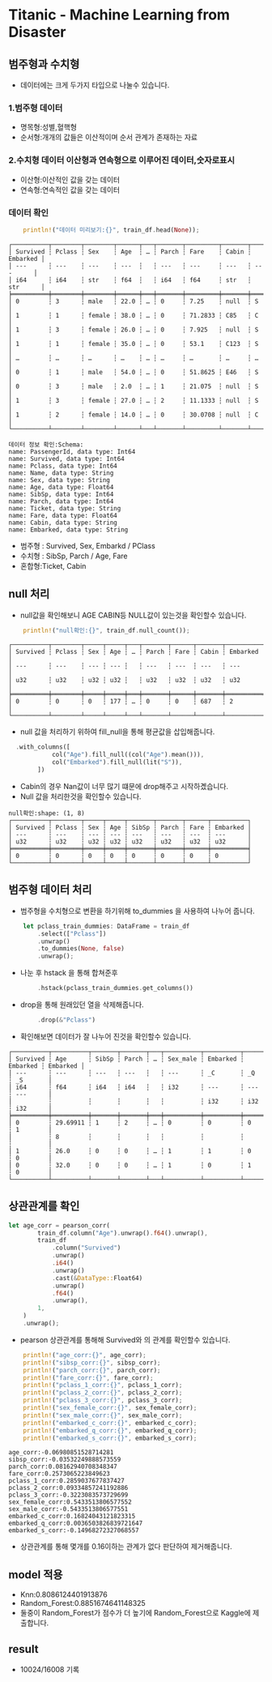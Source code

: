 # Titanic - Machine Learning from Disaster

## 범주형과 수치형

- 데이터에는 크게 두가지 타입으로 나눌수 있습니다.

### 1.범주형 데이터

- 명목형:성별,혈핵형
- 순서형:개개의 값들은 이산적이며 순서 관계가 존재하는 자료

### 2.수치형 데이터 이산형과 연속형으로 이루어진 데이터,숫자로표시

- 이산형:이산적인 값을 갖는 데이터
- 연속형:연속적인 값을 갖는 데이터

### 데이터 확인
```rs
    println!("데이터 미리보기:{}", train_df.head(None));
```

```
┌──────────┬────────┬────────┬──────┬───┬───────┬─────────┬───────┬──────────┐
│ Survived ┆ Pclass ┆ Sex    ┆ Age  ┆ … ┆ Parch ┆ Fare    ┆ Cabin ┆ Embarked │
│ ---      ┆ ---    ┆ ---    ┆ ---  ┆   ┆ ---   ┆ ---     ┆ ---   ┆ ---      │
│ i64      ┆ i64    ┆ str    ┆ f64  ┆   ┆ i64   ┆ f64     ┆ str   ┆ str      │
╞══════════╪════════╪════════╪══════╪═══╪═══════╪═════════╪═══════╪══════════╡
│ 0        ┆ 3      ┆ male   ┆ 22.0 ┆ … ┆ 0     ┆ 7.25    ┆ null  ┆ S        │
│ 1        ┆ 1      ┆ female ┆ 38.0 ┆ … ┆ 0     ┆ 71.2833 ┆ C85   ┆ C        │
│ 1        ┆ 3      ┆ female ┆ 26.0 ┆ … ┆ 0     ┆ 7.925   ┆ null  ┆ S        │
│ 1        ┆ 1      ┆ female ┆ 35.0 ┆ … ┆ 0     ┆ 53.1    ┆ C123  ┆ S        │
│ …        ┆ …      ┆ …      ┆ …    ┆ … ┆ …     ┆ …       ┆ …     ┆ …        │
│ 0        ┆ 1      ┆ male   ┆ 54.0 ┆ … ┆ 0     ┆ 51.8625 ┆ E46   ┆ S        │
│ 0        ┆ 3      ┆ male   ┆ 2.0  ┆ … ┆ 1     ┆ 21.075  ┆ null  ┆ S        │
│ 1        ┆ 3      ┆ female ┆ 27.0 ┆ … ┆ 2     ┆ 11.1333 ┆ null  ┆ S        │
│ 1        ┆ 2      ┆ female ┆ 14.0 ┆ … ┆ 0     ┆ 30.0708 ┆ null  ┆ C        │
└──────────┴────────┴────────┴──────┴───┴───────┴─────────┴───────┴──────────┘
```
```
데이터 정보 확인:Schema:
name: PassengerId, data type: Int64
name: Survived, data type: Int64
name: Pclass, data type: Int64
name: Name, data type: String
name: Sex, data type: String
name: Age, data type: Float64
name: SibSp, data type: Int64
name: Parch, data type: Int64
name: Ticket, data type: String
name: Fare, data type: Float64
name: Cabin, data type: String
name: Embarked, data type: String
```
- 범주형 : Survived, Sex, Embarkd / PClass
- 수치형 : SibSp, Parch / Age, Fare
- 혼합형:Ticket, Cabin

## null 처리

- null값을 확인해보니 AGE CABIN등 NULL값이 있는것을 확인할수 있습니다.
```rs
    println!("null확인:{}", train_df.null_count());

```
```
┌──────────┬────────┬─────┬─────┬───┬───────┬──────┬───────┬──────────┐
│ Survived ┆ Pclass ┆ Sex ┆ Age ┆ … ┆ Parch ┆ Fare ┆ Cabin ┆ Embarked │
│ ---      ┆ ---    ┆ --- ┆ --- ┆   ┆ ---   ┆ ---  ┆ ---   ┆ ---      │
│ u32      ┆ u32    ┆ u32 ┆ u32 ┆   ┆ u32   ┆ u32  ┆ u32   ┆ u32      │
╞══════════╪════════╪═════╪═════╪═══╪═══════╪══════╪═══════╪══════════╡
│ 0        ┆ 0      ┆ 0   ┆ 177 ┆ … ┆ 0     ┆ 0    ┆ 687   ┆ 2        │
└──────────┴────────┴─────┴─────┴───┴───────┴──────┴───────┴──────────┘
```

- null 값을 처리하기 위하여 fill_null을 통해 평균값을 삽입해줍니다.

```rs
  .with_columns([
            col("Age").fill_null((col("Age").mean())),
            col("Embarked").fill_null(lit("S")),
        ])
```

- Cabin의 경우 Nan값이 너무 많기 떄문에 drop해주고 시작하곘습니다.
- Null 값을 처리한것을 확인할수 있습니다.
```
null확인:shape: (1, 8)
┌──────────┬────────┬─────┬─────┬───────┬───────┬──────┬──────────┐
│ Survived ┆ Pclass ┆ Sex ┆ Age ┆ SibSp ┆ Parch ┆ Fare ┆ Embarked │
│ ---      ┆ ---    ┆ --- ┆ --- ┆ ---   ┆ ---   ┆ ---  ┆ ---      │
│ u32      ┆ u32    ┆ u32 ┆ u32 ┆ u32   ┆ u32   ┆ u32  ┆ u32      │
╞══════════╪════════╪═════╪═════╪═══════╪═══════╪══════╪══════════╡
│ 0        ┆ 0      ┆ 0   ┆ 0   ┆ 0     ┆ 0     ┆ 0    ┆ 0        │
└──────────┴────────┴─────┴─────┴───────┴───────┴──────┴──────────┘
```
## 범주형 데이터 처리

- 범주형을 수치형으로 변환을 하기위해 to_dummies 을 사용하여 나누어 줍니다.
```rs
    let pclass_train_dummies: DataFrame = train_df
        .select(["Pclass"])
        .unwrap()
        .to_dummies(None, false)
        .unwrap();
```
-  나눈 후 hstack 을 통해 합쳐준후 
```rs
        .hstack(pclass_train_dummies.get_columns())

```
- drop을 통해 원래있던 열을 삭제해줍니다.
```rs
        .drop(&"Pclass")

```
- 확인해보면 데이터가 잘 나누어 진것을 확인할수 있습니다.
```
┌──────────┬──────────┬───────┬───────┬───┬──────────┬──────────┬──────────┬──────────┐
│ Survived ┆ Age      ┆ SibSp ┆ Parch ┆ … ┆ Sex_male ┆ Embarked ┆ Embarked ┆ Embarked │
│ ---      ┆ ---      ┆ ---   ┆ ---   ┆   ┆ ---      ┆ _C       ┆ _Q       ┆ _S       │
│ i64      ┆ f64      ┆ i64   ┆ i64   ┆   ┆ i32      ┆ ---      ┆ ---      ┆ ---      │
│          ┆          ┆       ┆       ┆   ┆          ┆ i32      ┆ i32      ┆ i32      │
╞══════════╪══════════╪═══════╪═══════╪═══╪══════════╪══════════╪══════════╪══════════╡
│ 0        ┆ 29.69911 ┆ 1     ┆ 2     ┆ … ┆ 0        ┆ 0        ┆ 0        ┆ 1        │
│          ┆ 8        ┆       ┆       ┆   ┆          ┆          ┆          ┆          │
│ 1        ┆ 26.0     ┆ 0     ┆ 0     ┆ … ┆ 1        ┆ 1        ┆ 0        ┆ 0        │
│ 0        ┆ 32.0     ┆ 0     ┆ 0     ┆ … ┆ 1        ┆ 0        ┆ 1        ┆ 0        │
└──────────┴──────────┴───────┴───────┴───┴──────────┴──────────┴──────────┴──────────┘
```

## 상관관계를 확인
```rs
let age_corr = pearson_corr(
        train_df.column("Age").unwrap().f64().unwrap(),
        train_df
            .column("Survived")
            .unwrap()
            .i64()
            .unwrap()
            .cast(&DataType::Float64)
            .unwrap()
            .f64()
            .unwrap(),
        1,
    )
    .unwrap();
```
- pearson 상관관계를 통해해 Survived와 의 관계를 확인할수 있습니다.
```rs
    println!("age_corr:{}", age_corr);
    println!("sibsp_corr:{}", sibsp_corr);
    println!("parch_corr:{}", parch_corr);
    println!("fare_corr:{}", fare_corr);
    println!("pclass_1_corr:{}", pclass_1_corr);
    println!("pclass_2_corr:{}", pclass_2_corr);
    println!("pclass_3_corr:{}", pclass_3_corr);
    println!("sex_female_corr:{}", sex_female_corr);
    println!("sex_male_corr:{}", sex_male_corr);
    println!("embarked_c_corr:{}", embarked_c_corr);
    println!("embarked_q_corr:{}", embarked_q_corr);
    println!("embarked_s_corr:{}", embarked_s_corr);
```

```
age_corr:-0.06980851528714281
sibsp_corr:-0.03532249888573559
parch_corr:0.08162940708348347
fare_corr:0.2573065223849623
pclass_1_corr:0.2859037677837427
pclass_2_corr:0.09334857241192886
pclass_3_corr:-0.3223083573729699
sex_female_corr:0.5433513806577552
sex_male_corr:-0.5433513806577551
embarked_c_corr:0.16824043121823315
embarked_q_corr:0.0036503826839721647
embarked_s_corr:-0.14968272327068557
```

- 상관관계를 통해 몇개를 0.16이하는 관계가 없다 판단하여 제거해줍니다.

## model 적용
- Knn:0.8086124401913876
- Random_Forest:0.8851674641148325
- 둘중이 Random_Forest가 점수가 더 높기에 Random_Forest으로 Kaggle에 제출합니다.
## result

- 10024/16008 기록
